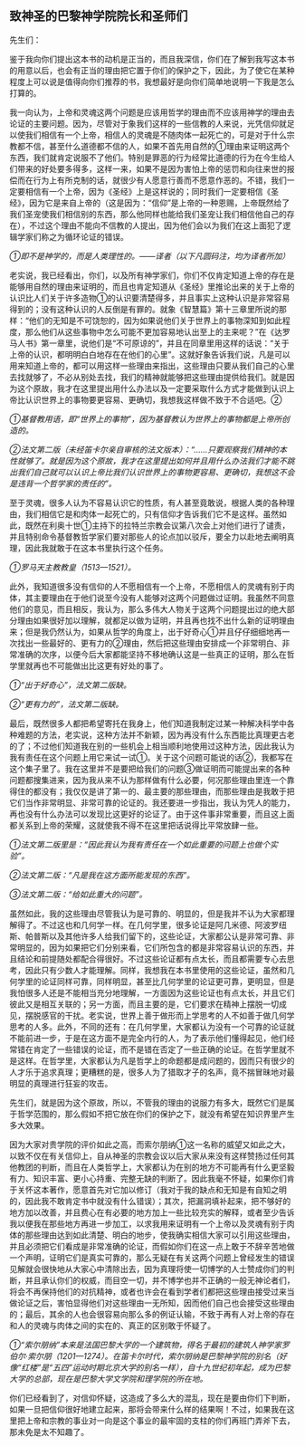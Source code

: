 ## 致神圣的巴黎神学院院长和圣师们

先生们：

鉴于我向你们提出这本书的动机是正当的，而且我深信，你们在了解到我写这本书的用意以后，也会有正当的理由把它置于你们的保护之下，因此，为了使它在某种程度上可以说是值得向你们推荐的书，我想最好是向你们简单地说明一下我是怎么打算的。

<a name="lun-zheng"></a>我一向认为，上帝和灵魂这两个问题是应该用哲学的理由而不应该用神学的理由去论证的主要问题。因为，尽管对于象我们这样的一些信教的人来说，光凭信仰就足以使我们相信有一个上帝，相信人的灵魂是不随肉体一起死亡的，可是对于什么宗教都不信，甚至什么道德都不信的人，如果不首先用自然的①理由来证明这两个东西，我们就肯定说服不了他们。特别是罪恶的行为经常比道德的行为在今生给人们带来的好处要多得多，这样一来，如果不是因为害怕上帝的惩罚和向往来世的报偿而在行为上有所克制的话，就很少有人愿意行善而不愿意作恶的。不错，我们一定要相信有一个上帝，因为《圣经》上是这样说的；同时我们一定要相信《圣经》，因为它是来自上帝的（这是因为：“信仰”是上帝的一种恩赐，上帝既然给了我们圣宠使我们相信别的东西，那么他同样也能给我们圣宠让我们相信他自己的存在），不过这个理由不能向不信教的人提出，因为他们会以为我们在这上面犯了逻辑学家们称之为循环论证的错误。    

*①即不是神学的，而是人类理性的。——译者（以下凡圆码注，均为译者所加）*

老实说，我已经看出，你们，以及所有神学家们，你们不仅肯定知道上帝的存在是能够用自然的理由来证明的，而且也肯定知道从《圣经》里推论出来的关于上帝的认识比人们关于许多造物①的认识要清楚得多，并且事实上这种认识是非常容易得到的；没有这种认识的人反倒是有罪的。就象《智慧篇》第十三章里所说的那样：“他们的无知是不可饶恕的，因为如果说他们关于世界上的事物深知到如此程度，那么他们从这些事物中怎么可能不更加容易地认出至上的主来呢？”在《达罗马人书》第一章里，说他们是“不可原谅的”，并且在同章里用这样的话说：“关于上帝的认识，都明明白白地存在在他们的心里”。这就好象告诉我们说，凡是可以用来知道上帝的，都可以用这样一些理由来指出，这些理由只要从我们自己的心里去找就够了，不必从别处去找，我们的精神就能够把这些理由提供给我们。就是因为这个原故，我才在这里提出用什么办法以及一定要采取什么方式才能做到认识上帝比认识世界上的事物要更容易、更确切，我想我这样做不致于不合适吧。②    

*①基督教用语，即“世界上的事物”，因为基督教认为世界上的事物都是上帝所创造的。*

*②法文第二版（未经笛卡尔亲自审核的法文版本）：“……只要观察我们精神的本性就够了。就是因为这个原故，我才在这里提出如何并且用什么办法我们才能不跳出我们自己就可以认识上帝比我们认识世界上的事物更容易、更确切，我想这不会是违背一个哲学家的责任的”。*

至于灵魂，很多人认为不容易认识它的性质，有人甚至竟敢说，根据人类的各种理由，我们相信它是和肉体一起死亡的，只有信仰才告诉我们它不是这样。虽然如此，既然在利奥十世①主持下的拉特兰宗教会议第八次会上对他们进行了谴责，并且特别命令基督教哲学家们要对那些人的论点加以驳斥，要全力以赴地去阐明真理，因此我就敢于在这本书里执行这个任务。    

*①罗马天主教教皇（1513—1521）。*

此外，我知道很多没有信仰的人不愿相信有一个上帝，不愿相信人的灵魂有别于肉体，其主要理由在于他们说至今没有人能够对这两个问题做过证明。我虽然不同意他们的意见，而且相反，我认为，那么多伟大人物关于这两个问题提出过的绝大部分理由如果很好加以理解，就都足以做为证明，并且再也找不出什么新的证明理由来；但是我仍然认为，如果从哲学的角度上，出于好奇心①并且仔仔细细地再一次找出一些最好的、更有力的②理由，然后把这些理由安排成一个非常明白、非常准确的次序，以便今后大家都能坚持不移地确认这是一些真正的证明，那么在哲学里就再也不可能做出比这更有好处的事了。    

*①“出于好奇心”，法文第二版缺。*

*②“更有力的”，法文第二版缺。*

最后，既然很多人都把希望寄托在我身上，他们知道我制定过某一种解决科学中各种难题的方法，老实说，这种方法并不新颖，因为再没有什么东西能比真理更古老的了；不过他们知道我在别的一些机会上相当顺利地使用过这种方法，因此我认为我有责任在这个问题上用它来试一试①。关于这个问题可能说的话②，我都写在这个集子里了。我在这里并不是要把给我们的问题③做证明而可能提出来的各种问题都搜集进来，因为我从来不认为那样做有什么必要，何况那些理由里连一个靠得住的都没有；我仅仅是讲了第一的、最主要的那些理由，而那些理由是我敢于把它们当作非常明显、非常可靠的论证的。我还要进一步指出，我认为凭人的能力，再也没有什么办法可以发现比这更好的论证了。由于这件事非常重要，而且这上面都关系到上帝的荣耀，这就使我不得不在这里把话说得比平常放肆一些。    

*①法文第二版里是：“因此我认为我有责任在一个如此重要的问题上也做个实验”。*

*②法文第二版：“凡是我在这方面所能发现的东西”。*

*③法文第二版：“给如此重大的问题”。*

虽然如此，我的这些理由尽管我认为是可靠的、明显的，但是我并不认为大家都理解得了。不过这也和几何学一样。在几何学里，很多论证是阿几米德、阿波罗纽斯、帕普斯以及其他许多人给我们留下的，这些论证，大家都公认是非常可靠、非常明显的，因为如果把它们分别来看，它们所包含的都是非常容易认识的东西，并且结论和前提随处都配合得很好。不过这些论证都有点太长，而且都需要专心去思考，因此只有少数人才能理解。同样，我想我在本书里使用的这些论证，虽然和几何学里的论证同样可靠，同样明显，甚至比几何学里的论证更可靠，更明显，但是我怕很多人还是不能相当充分地理解，一方面因为这些论证也有点太长，并且它们彼此又是相互关联的；另一方面，而且主要的是，它们要求在精神上摆脱一切成见，摆脱感官的干扰。老实说，世界上善于做形而上学思考的人不如善于做几何学思考的人多。此外，不同的还有：在几何学里，大家都认为没有一个可靠的论证就不能前进一步，于是在这方面不是完全内行的人，为了表示他们懂得起见，他们经常错在肯定了一些错误的论证，而不是错在否定了一些正确的论证。在哲学里就不是这样。在哲学里，大家都认为凡是哲学上的命题都是成问题的，因而只有很少的人才乐于追求真理；更糟糕的是，很多人为了猎取才子的名声，竟不揣冒昧地对最明显的真理进行狂妄的攻击。

先生们，就是因为这个原故，所以，不管我的理由的说服力有多大，既然它们是属于哲学范围的，那么假如不把它放在你们的保护之下，就没有希望在知识界里产生多大效果。

因为大家对贵学院的评价如此之高，而索尔朋纳①这一名称的威望又如此之大，以致不仅在有关信仰上，自从神圣的宗教会议以后大家从来没有这样赞扬过任何其他教团的判断，而且在人类哲学上，大家都认为在别的地方不可能再有什么更坚毅有力、知识丰富、更小心持重、完整无缺的判断了。因此我毫不怀疑，如果你们肯于关怀这本著作，愿意首先对它加以修订（我对于我的缺点和无知是有自知之明的，因此我不敢肯定书中就没有什么错误）；其次，把漏洞填补起来，把不够好的地方加以改善，并且费心在有必要的地方加上一些比较充实的解释，或者至少告诉我以便我在那些地方再进一步加工，以求我用来证明有一个上帝以及灵魂有别于肉体的那些理由达到如此清楚、明白的地步，使我确实相信大家可以引用这些理由，并且必须把它们看成是非常准确的论证，而假如你们在这一点上敢于不辞辛苦地做一个声明，证明它们是真实可靠的，那么无疑在有关这两个问题上曾经发生的错误见解就会很快地从大家心中清除出去，因为真理将使一切博学的人士赞成你们的判断，并且承认你们的权威，而目空一切，并不博学也并不正确的一般无神论者们，将会不再保持他们的对抗精神，或者也许会在看到学者们都把这些理由接受过来当做论证之后，害怕显得他们对这些理由一无所知，因而他们自己也会接受这些理由的；最后，其余的人也会很容易向那么多的例证认输，不致于再有人对上帝的存在和人的灵魂与肉体之间的实在的、真正的区别敢于怀疑了。    

*①“索尔朋纳”本来是法国巴黎大学的一个建筑物，得名于最初的建筑人神学家罗伯尔·索尔朋（1201—1274）。在笛卡尔时代，索尔朋纳是巴黎神学院的别名（好像“红楼”是“五四”运动时期北京大学的别名一样），自十九世纪初年起，成为巴黎大学的总部，现在是巴黎大学文学院和理学院的所在地。*

你们已经看到了，对信仰怀疑，这造成了多么大的混乱，现在是要由你们下判断，如果一旦把信仰很好地建立起来，那将会带来什么样的结果啊！不过，如果我在这里把上帝和宗教的事业对一向是这个事业的最牢固的支柱的你们再班门弄斧下去，那未免是太不知趣了。